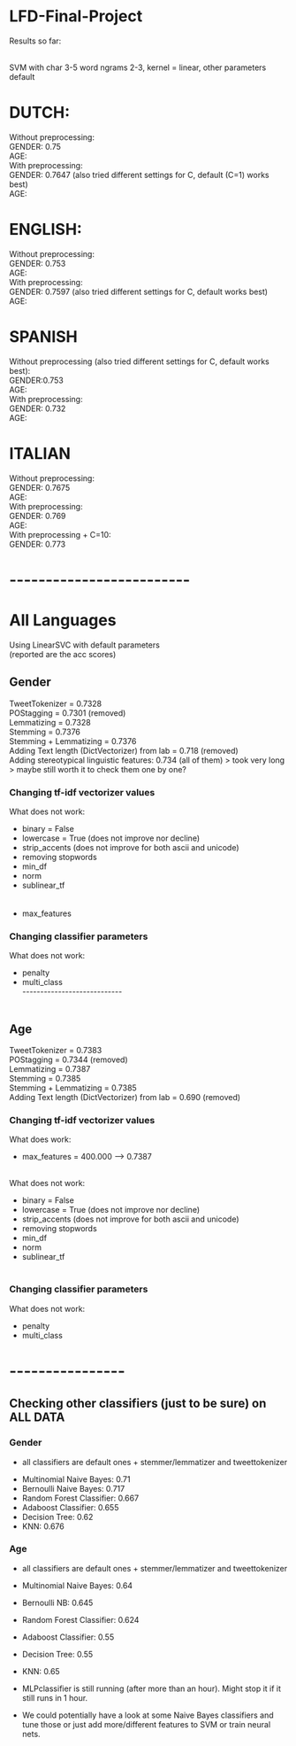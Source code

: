 # LFD-Final-Project

Results so far: <br/> <br/>


SVM with char 3-5 word ngrams 2-3, kernel = linear, other parameters default <br/>
# DUTCH:
Without preprocessing: <br/>
GENDER: 0.75 <br/>
AGE:  <br/>
With preprocessing: <br/>
GENDER: 0.7647 (also tried different settings for C, default (C=1) works best) <br/>
AGE: <br/>


# ENGLISH:
Without preprocessing: <br/>
GENDER: 0.753 <br/>
AGE:  <br/>
With preprocessing: <br/>
GENDER: 0.7597 (also tried different settings for C, default works best) <br/>
AGE: <br/>

# SPANISH
Without preprocessing (also tried different settings for C, default works best): <br/>
GENDER:0.753 <br/>
AGE:  <br/>
With preprocessing: <br/>
GENDER: 0.732 <br/>
AGE: <br/>

# ITALIAN
Without preprocessing: <br/>
GENDER: 0.7675 <br/>
AGE:  <br/>
With preprocessing: <br/>
GENDER: 0.769 <br/>
AGE: <br/>
With preprocessing + C=10: <br/>
GENDER: 0.773 <br/>

# -------------------------

# All Languages
Using LinearSVC with default parameters <br/>
(reported are the acc scores) <br/>

##  Gender
TweetTokenizer = 0.7328 <br/>
POStagging = 0.7301 (removed) <br/>
Lemmatizing = 0.7328 <br/>
Stemming = 0.7376 <br/>
Stemming + Lemmatizing = 0.7376 <br/>
Adding Text length (DictVectorizer) from lab = 0.718 (removed) <br/>
Adding stereotypical linguistic features: 0.734 (all of them) > took very long > maybe still worth it to check them one by one?

### Changing tf-idf vectorizer values
What does not work: <br/>
- binary = False <br/>
- lowercase = True (does not improve nor decline) <br/>
- strip_accents (does not improve for both ascii and unicode) <br/>
- removing stopwords <br/>
- min_df <br/>
- norm <br/>
- sublinear_tf <br/> <br/><br/>
- max_features

### Changing classifier parameters
What does not work: <br/>
- penalty <br/>
- multi_class <br/>
---------------------------- <br/><br/>

##  Age
TweetTokenizer = 0.7383 <br/>
POStagging = 0.7344 (removed) <br/>
Lemmatizing = 0.7387 <br/>
Stemming = 0.7385 <br/>
Stemming + Lemmatizing = 0.7385 <br/>
Adding Text length (DictVectorizer) from lab = 0.690 (removed) <br/>

### Changing tf-idf vectorizer values
What does work: <br/>
- max_features = 400.000 --> 0.7387 <br/> <br/>

What does not work: <br/>
- binary = False <br/>
- lowercase = True (does not improve nor decline) <br/>
- strip_accents (does not improve for both ascii and unicode) <br/>
- removing stopwords <br/>
- min_df <br/>
- norm <br/>
- sublinear_tf <br/> <br/>

### Changing classifier parameters
What does not work: <br/>
- penalty <br/>
- multi_class <br/>


# ----------------

## Checking other classifiers (just to be sure) on ALL DATA

### Gender
* all classifiers are default ones + stemmer/lemmatizer and tweettokenizer
- Multinomial Naive Bayes: 0.71
- Bernoulli Naive Bayes: 0.717
- Random Forest Classifier: 0.667
- Adaboost Classifier: 0.655
- Decision Tree: 0.62
- KNN: 0.676

### Age
* all classifiers are default ones + stemmer/lemmatizer and tweettokenizer
- Multinomial Naive Bayes: 0.64
- Bernoulli NB: 0.645
- Random Forest Classifier: 0.624
- Adaboost Classifier: 0.55
- Decision Tree: 0.55
- KNN: 0.65

- MLPclassifier is still running (after more than an hour). Might stop it if it still runs in 1 hour.
- We could potentially have a look at some Naive Bayes classifiers and tune those or just add more/different features to SVM or train neural nets.